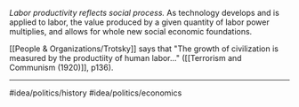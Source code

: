 *Labor productivity reflects social process.* As technology develops and is applied to labor, the value produced by a given quantity of labor power multiplies, and allows for whole new social economic foundations. 

[[People & Organizations/Trotsky]] says that "The growth of civilization is measured by the productiity of human labor..." ([[Terrorism and Communism (1920)]], p136). 

---
#idea/politics/history 
#idea/politics/economics 